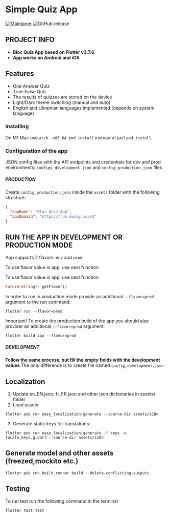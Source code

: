 # Simple Quiz App


[![Maintaner](https://img.shields.io/static/v1?label=Maksym%Ostrovyi&message=Maintainer&color=red)](mailto:maksym.ostrovyj@extrawest.com)
![GitHub release](https://img.shields.io/badge/release-v1.0.0-blue)

## PROJECT INFO

- **Bloc Quiz App based on Flutter v3.7.6**.
- **App works on Android and iOS**.

## Features

- One Answer Quiz
- True-False Quiz
- The results of quizzes are stored on the device
- Light/Dark theme switching (manual and auto)
- English and Ukrainian languages implemented (depends on system language)

### Installing

On M1 Mac use `arch -x86_64 pod install` instead of just `pod install`.

### Configuration of the app
JSON config files with the API endpoints and credentials for dev and prod
environments: `configs_development.json` and `config_production.json` files

##### PRODUCTION

Create `config_production.json` inside the `assets` folder with the following structure:

```json
{
  "appName": "Bloc Quiz App",
  "apiDomain": "https://run.mocky.io/v3"
}
```

## RUN THE APP IN DEVELOPMENT OR PRODUCTION MODE

App supports 2 flavors: `dev` and `prod`.

To use flavor value in app, use next function

To use flavor value in app, use next function

```dart
Future<String?> getFlavor()
```

In order to run in production mode provide an additional `--flavor=prod` argument to the run
command:

```shell
flutter run --flavor=prod
```

Important! To create the production build of the app you should also provider an
additional `--flavor=prod` argument:

```shell
flutter build ipa --flavor=prod
```



##### DEVELOPMENT

**Follow the same process, but fill the empty fields with the development values**
The only difference is to create file named `config_development.json`

## Localization

1. Update en_EN.json, fr_FR.json and other json dictionaries in assets/ folder
2. Load assets:

```shell
flutter pub run easy_localization:generate --source-dir assets/i18n
```

3. Generate static keys for translations:

```shell
flutter pub run easy_localization:generate -f keys -o locale_keys.g.dart --source-dir assets/i18n
```

## Generate model and other assets (freezed,mockito etc.)

```shell
flutter pub run build_runner build --delete-conflicting-outputs
```

## Testing

To run test run the following command in the terminal
```shell
flutter test test
```



